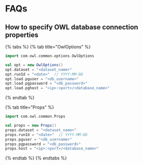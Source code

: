 # FAQs

## How to specify OWL database connection properties

{% tabs %}
{% tab title="OwlOptions" %}
```scala
import com.owl.common.options.OwlOptions

val opt = new OwlOptions()
opt.dataset = "<dataset_name>"
opt.runId = "<date>"  // YYYY-MM-DD
opt.load.pguser = "<db_username>"
opt.load.pgpassword = "<db_password>"
opt.load.pghost = "<ip>:<port>/<database_name>"
```
{% endtab %}

{% tab title="Props" %}
```scala
import com.owl.common.Props

val props = new Props()
props.dataset = "<dataset_name>"
props.runId = "<date>"  // YYYY-MM-DD
props.pguser = "<db_username>"
props.pgpassword = "<db_password>"
props.host = "<ip>:<port>/<database_name>"
```
{% endtab %}
{% endtabs %}
